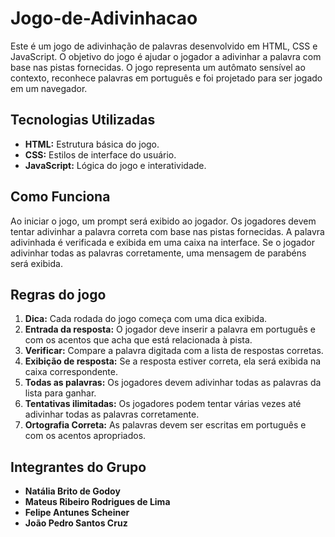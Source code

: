 # Jogo-de-Adivinhacao
Este é um jogo de adivinhação de palavras desenvolvido em HTML, CSS e JavaScript. O objetivo do jogo é ajudar o jogador a adivinhar a palavra com base nas pistas fornecidas. O jogo representa um autômato sensível ao contexto, reconhece palavras em português e foi projetado para ser jogado em um navegador.
## Tecnologias Utilizadas
- **HTML:** Estrutura básica do jogo.
- **CSS:** Estilos de interface do usuário.
- **JavaScript:** Lógica do jogo e interatividade.
## Como Funciona
Ao iniciar o jogo, um prompt será exibido ao jogador. Os jogadores devem tentar adivinhar a palavra correta com base nas pistas fornecidas. A palavra adivinhada é verificada e exibida em uma caixa na interface. Se o jogador adivinhar todas as palavras corretamente, uma mensagem de parabéns será exibida.
## Regras do jogo
1. **Dica:** Cada rodada do jogo começa com uma dica exibida.
2. **Entrada da resposta:** O jogador deve inserir a palavra em  português e com os acentos  que acha que está relacionada à pista.
3. **Verificar:** Compare a palavra digitada com a lista de respostas corretas.
4. **Exibição de resposta:** Se a resposta estiver correta, ela será exibida na caixa correspondente.
5. **Todas as palavras:** Os jogadores devem adivinhar todas as palavras da lista para ganhar.
6. **Tentativas ilimitadas:** Os jogadores podem tentar várias vezes até adivinhar todas as palavras corretamente.
7. **Ortografia Correta:** As palavras devem ser escritas em português e com os acentos apropriados.
## Integrantes do Grupo
- **Natália Brito de Godoy**
- **Mateus Ribeiro Rodrigues de Lima**
- **Felipe Antunes Scheiner** 
- **João Pedro Santos Cruz**  
